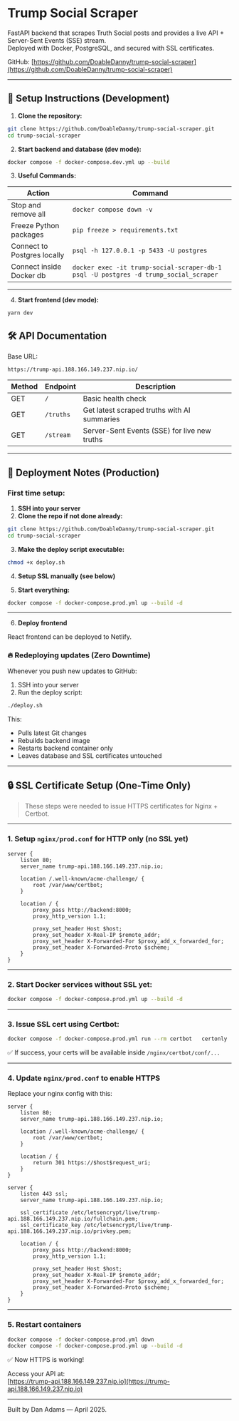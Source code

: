 # Trump Social Scraper

FastAPI backend that scrapes Truth Social posts and provides a live API + Server-Sent Events (SSE) stream.  
Deployed with Docker, PostgreSQL, and secured with SSL certificates.

GitHub: [https://github.com/DoableDanny/trump-social-scraper](https://github.com/DoableDanny/trump-social-scraper)

---

## 🚀 Setup Instructions (Development)

1. **Clone the repository:**

```bash
git clone https://github.com/DoableDanny/trump-social-scraper.git
cd trump-social-scraper
```

2. **Start backend and database (dev mode):**

```bash
docker compose -f docker-compose.dev.yml up --build
```

3. **Useful Commands:**

| Action                      | Command                                                                              |
| --------------------------- | ------------------------------------------------------------------------------------ |
| Stop and remove all         | `docker compose down -v`                                                             |
| Freeze Python packages      | `pip freeze > requirements.txt`                                                      |
| Connect to Postgres locally | `psql -h 127.0.0.1 -p 5433 -U postgres`                                              |
| Connect inside Docker db    | `docker exec -it trump-social-scraper-db-1 psql -U postgres -d trump_social_scraper` |

---

4.  **Start frontend (dev mode):**

`yarn dev`

## 🛠️ API Documentation

Base URL:

```
https://trump-api.188.166.149.237.nip.io/
```

| Method | Endpoint  | Description                                  |
| ------ | --------- | -------------------------------------------- |
| GET    | `/`       | Basic health check                           |
| GET    | `/truths` | Get latest scraped truths with AI summaries  |
| GET    | `/stream` | Server-Sent Events (SSE) for live new truths |

---

## 🐳 Deployment Notes (Production)

### First time setup:

1. **SSH into your server**
2. **Clone the repo if not done already:**

```bash
git clone https://github.com/DoableDanny/trump-social-scraper.git
cd trump-social-scraper
```

3. **Make the deploy script executable:**

```bash
chmod +x deploy.sh
```

4. **Setup SSL manually (see below)**

5. **Start everything:**

```bash
docker compose -f docker-compose.prod.yml up --build -d
```

---

6. **Deploy frontend**

React frontend can be deployed to Netlify.

### 🔥 Redeploying updates (Zero Downtime)

Whenever you push new updates to GitHub:

1. SSH into your server
2. Run the deploy script:

```bash
./deploy.sh
```

This:

- Pulls latest Git changes
- Rebuilds backend image
- Restarts backend container only
- Leaves database and SSL certificates untouched

---

## 🔒 SSL Certificate Setup (One-Time Only)

> These steps were needed to issue HTTPS certificates for Nginx + Certbot.

---

### 1. Setup `nginx/prod.conf` for HTTP only (no SSL yet)

```nginx
server {
    listen 80;
    server_name trump-api.188.166.149.237.nip.io;

    location /.well-known/acme-challenge/ {
        root /var/www/certbot;
    }

    location / {
        proxy_pass http://backend:8000;
        proxy_http_version 1.1;

        proxy_set_header Host $host;
        proxy_set_header X-Real-IP $remote_addr;
        proxy_set_header X-Forwarded-For $proxy_add_x_forwarded_for;
        proxy_set_header X-Forwarded-Proto $scheme;
    }
}
```

---

### 2. Start Docker services without SSL yet:

```bash
docker compose -f docker-compose.prod.yml up --build -d
```

---

### 3. Issue SSL cert using Certbot:

```bash
docker compose -f docker-compose.prod.yml run --rm certbot   certonly   --webroot   --webroot-path=/var/www/certbot   --email your@email.com   --agree-tos   --no-eff-email   -d trump-api.188.166.149.237.nip.io
```

✅ If success, your certs will be available inside `/nginx/certbot/conf/...`

---

### 4. Update `nginx/prod.conf` to enable HTTPS

Replace your nginx config with this:

```nginx
server {
    listen 80;
    server_name trump-api.188.166.149.237.nip.io;

    location /.well-known/acme-challenge/ {
        root /var/www/certbot;
    }

    location / {
        return 301 https://$host$request_uri;
    }
}

server {
    listen 443 ssl;
    server_name trump-api.188.166.149.237.nip.io;

    ssl_certificate /etc/letsencrypt/live/trump-api.188.166.149.237.nip.io/fullchain.pem;
    ssl_certificate_key /etc/letsencrypt/live/trump-api.188.166.149.237.nip.io/privkey.pem;

    location / {
        proxy_pass http://backend:8000;
        proxy_http_version 1.1;

        proxy_set_header Host $host;
        proxy_set_header X-Real-IP $remote_addr;
        proxy_set_header X-Forwarded-For $proxy_add_x_forwarded_for;
        proxy_set_header X-Forwarded-Proto $scheme;
    }
}
```

---

### 5. Restart containers

```bash
docker compose -f docker-compose.prod.yml down
docker compose -f docker-compose.prod.yml up --build -d
```

✅ Now HTTPS is working!

Access your API at:  
[https://trump-api.188.166.149.237.nip.io](https://trump-api.188.166.149.237.nip.io)

---

Built by Dan Adams — April 2025.
